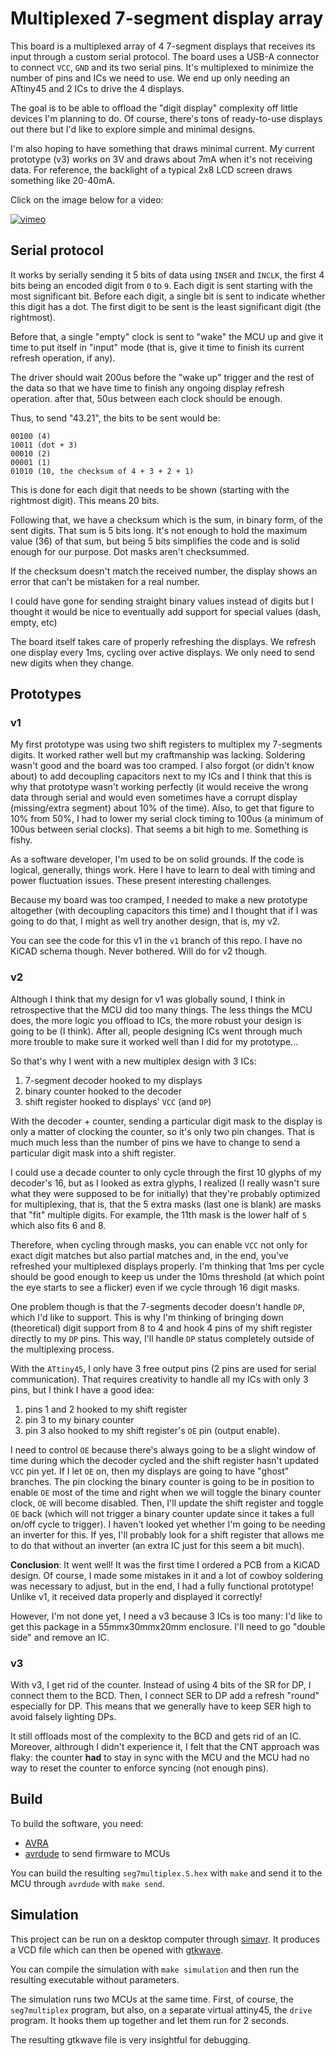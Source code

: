 # Multiplexed 7-segment display array

This board is a multiplexed array of 4 7-segment displays that receives its
input through a custom serial protocol. The board uses a USB-A connector to
connect `VCC`, `GND` and its two serial pins. It's multiplexed to minimize the
number of pins and ICs we need to use. We end up only needing an ATtiny45 and
2 ICs to drive the 4 displays.

The goal is to be able to offload the "digit display" complexity off little
devices I'm planning to do. Of course, there's tons of ready-to-use displays
out there but I'd like to explore simple and minimal designs.

I'm also hoping to have something that draws minimal current. My current
prototype (v3) works on 3V and draws about 7mA when it's not receiving data. For
reference, the backlight of a typical 2x8 LCD screen draws something like
20-40mA.

Click on the image below for a video:

[![vimeo](https://i.vimeocdn.com/video/771294303_677x.jpg)](https://vimeo.com/327108521)

## Serial protocol

It works by serially sending it 5 bits of data using `INSER` and `INCLK`, the
first 4 bits being an encoded digit from `0` to `9`. Each digit is sent
starting with the most significant bit. Before each digit, a single bit is sent
to indicate whether this digit has a dot. The first digit to be sent is the
least significant digit (the rightmost).

Before that, a single "empty" clock is sent to "wake" the MCU up and give it
time to put itself in "input" mode (that is, give it time to finish its current
refresh operation, if any).

The driver should wait 200us before the "wake up" trigger and the rest of the
data so that we have time to finish any ongoing display refresh operation.
after that, 50us between each clock should be enough.

Thus, to send "43.21", the bits to be sent would be:

    00100 (4)
    10011 (dot + 3)
    00010 (2)
    00001 (1)
    01010 (10, the checksum of 4 + 3 + 2 + 1)

This is done for each digit that needs to be shown (starting with the rightmost
digit). This means 20 bits.

Following that, we have a checksum which is the sum, in binary form, of the
sent digits. That sum is 5 bits long. It's not enough to hold the maximum value
(36) of that sum, but being 5 bits simplifies the code and is solid enough for
our purpose. Dot masks aren't checksummed.

If the checksum doesn't match the received number, the display shows an error
that can't be mistaken for a real number.

I could have gone for sending straight binary values instead of digits but I
thought it would be nice to eventually add support for special values (dash,
empty, etc)

The board itself takes care of properly refreshing the displays. We refresh one
display every 1ms, cycling over active displays. We only need to send new digits
when they change.

## Prototypes

### v1

My first prototype was using two shift registers to multiplex my 7-segments
digits. It worked rather well but my craftmanship was lacking. Soldering wasn't
good and the board was too cramped. I also forgot (or didn't know about) to add
decoupling capacitors next to my ICs and I think that this is why that prototype
wasn't working perfectly (it would receive the wrong data through serial and
would even sometimes have a corrupt display (missing/extra segment) about 10% of
the time). Also, to get that figure to 10% from 50%, I had to lower my serial
clock timing to 100us (a minimum of 100us between serial clocks). That seems a
bit high to me. Something is fishy.

As a software developer, I'm used to be on solid grounds. If the code is
logical, generally, things work. Here I have to learn to deal with timing and
power fluctuation issues. These present interesting challenges.

Because my board was too cramped, I needed to make a new prototype altogether
(with decoupling capacitors this time) and I thought that if I was going to do
that, I might as well try another design, that is, my v2.

You can see the code for this v1 in the `v1` branch of this repo. I have no
KiCAD schema though. Never bothered. Will do for v2 though.

### v2

Although I think that my design for v1 was globally sound, I think in
retrospective that the MCU did too many things. The less things the MCU does,
the more logic you offload to ICs, the more robust your design is going to be (I
think). After all, people designing ICs went through much more trouble to make
sure it worked well than I did for my prototype...

So that's why I went with a new multiplex design with 3 ICs:

1. 7-segment decoder hooked to my displays
2. binary counter hooked to the decoder
3. shift register hooked to displays' `VCC` (and `DP`)

With the decoder + counter, sending a particular digit mask to the display is
only a matter of clocking the counter, so it's only two pin changes. That is
much much less than the number of pins we have to change to send a particular
digit mask into a shift register.

I could use a decade counter to only cycle through the first 10 glyphs of my
decoder's 16, but as I looked as extra glyphs, I realized (I really wasn't sure
what they were supposed to be for initially) that they're probably optimized for
multiplexing, that is, that the 5 extra masks (last one is blank) are masks that
"fit" multiple digits. For example, the 11th mask is the lower half of `5` which
also fits 6 and 8.

Therefore, when cycling through masks, you can enable `VCC` not only for exact
digit matches but also partial matches and, in the end, you've refreshed your
multiplexed displays properly. I'm thinking that 1ms per cycle should be good
enough to keep us under the 10ms threshold (at which point the eye starts to see
a flicker) even if we cycle through 16 digit masks.

One problem though is that the 7-segments decoder doesn't handle `DP`, which I'd
like to support. This is why I'm thinking of bringing down (theoretical) digit
support from 8 to 4 and hook 4 pins of my shift register directly to my `DP`
pins. This way, I'll handle `DP` status completely outside of the multiplexing
process.

With the `ATtiny45`, I only have 3 free output pins (2 pins are used for serial
communication). That requires creativity to handle all my ICs with only 3 pins,
but I think I have a good idea:

1. pins 1 and 2 hooked to my shift register
2. pin 3 to my binary counter
3. pin 3 also hooked to my shift register's `OE` pin (output enable).

I need to control `OE` because there's always going to be a slight window of
time during which the decoder cycled and the shift register hasn't updated `VCC`
pin yet. If I let `OE` on, then my displays are going to have "ghost" branches.
The pin clocking the binary counter is going to be in position to enable `OE`
most of the time and right when we will toggle the binary counter clock, `OE`
will become disabled. Then, I'll update the shift register and toggle `OE` back
(which will not trigger a binary counter update since it takes a full on/off
cycle to trigger). I haven't looked yet whether I'm going to be needing an
inverter for this. If yes, I'll probably look for a shift register that allows
me to do that without an inverter (an extra IC just for this seem a bit much).

**Conclusion**: It went well! It was the first time I ordered a PCB from a
KiCAD design. Of course, I made some mistakes in it and a lot of cowboy
soldering was necessary to adjust, but in the end, I had a fully functional
prototype! Unlike v1, it received data properly and displayed it correctly!

However, I'm not done yet, I need a v3 because 3 ICs is too many: I'd like to
get this package in a 55mmx30mmx20mm enclosure. I'll need to go "double side"
and remove an IC.

### v3

With v3, I get rid of the counter. Instead of using 4 bits of the SR for DP,
I connect them to the BCD. Then, I connect SER to DP add a refresh "round"
especially for DP. This means that we generally have to keep SER high to avoid
falsely lighting DPs.

It still offloads most of the complexity to the BCD and gets rid of an IC.
Moreover, althrough I didn't experience it, I felt that the CNT approach was
flaky: the counter **had** to stay in sync with the MCU and the MCU had no way
to reset the counter to enforce syncing (not enough pins).

## Build

To build the software, you need:

* [AVRA][avra]
* [avrdude][avrdude] to send firmware to MCUs

You can build the resulting `seg7multiplex.S.hex` with `make` and send it to
the MCU through `avrdude` with `make send`.

## Simulation

This project can be run on a desktop computer through [simavr][simavr]. It 
produces a VCD file which can then be opened with [gtkwave][gtkwave].

You can compile the simulation with `make simulation` and then run the
resulting executable without parameters.

The simulation runs two MCUs at the same time. First, of course, the
`seg7multiplex` program, but also, on a separate virtual attiny45, the `drive`
program. It hooks them up together and let them run for 2 seconds.

The resulting gtkwave file is very insightful for debugging.

[avra]: http://avra.sourceforge.net/
[avrdude]: https://www.nongnu.org/avrdude/
[simavr]: https://github.com/buserror/simavr
[gtkwave]: http://gtkwave.sourceforge.net/
